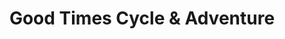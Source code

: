 ---
title: "Good Times Cycle & Adventure"
url: /roanoke/good-times-cycle-und-adventure/
shop: Fahrrad
---